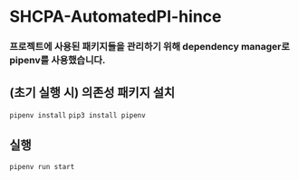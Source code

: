 # SHCPA-AutomatedPI-hince

### 프로젝트에 사용된 패키지들을 관리하기 위해 dependency manager로 pipenv를 사용했습니다.

## (초기 실행 시) 의존성 패키지 설치

`pipenv install`
`pip3 install pipenv`

## 실행

`pipenv run start`
